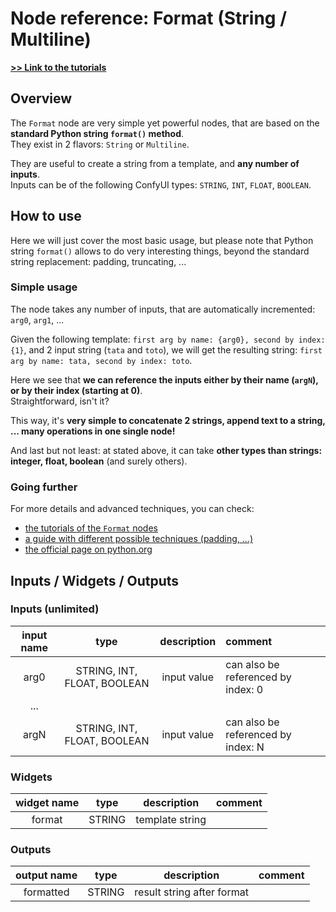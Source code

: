 # Node reference: Format (String / Multiline)

**[>> Link to the tutorials](../tutorials/Format/)**

## Overview

The `Format` node are very simple yet powerful nodes, that are based on the **standard Python string `format()` method**.\
They exist in 2 flavors: `String` or `Multiline`.

They are useful to create a string from a template, and **any number of inputs**.\
Inputs can be of the following ConfyUI types: `STRING`, `INT`, `FLOAT`, `BOOLEAN`.

## How to use

Here we will just cover the most basic usage, but please note that Python string `format()` allows to do very interesting things, beyond the standard string replacement: padding, truncating, ...

### Simple usage

The node takes any number of inputs, that are automatically incremented: `arg0`, `arg1`, ...

Given the following template: `first arg by name: {arg0}, second by index: {1}`, and 2 input string (`tata` and `toto`), we will get the resulting string: `first arg by name: tata, second by index: toto`.

Here we see that **we can reference the inputs either by their name (`argN`), or by their index (starting at 0)**.\
Straightforward, isn't it?

This way, it's **very simple to concatenate 2 strings, append text to a string, ... many operations in one single node!**

And last but not least: at stated above, it can take **other types than strings: integer, float, boolean** (and surely others).

### Going further

For more details and advanced techniques, you can check:

- [the tutorials of the `Format` nodes](../tutorials/Format/)
- [a guide with different possible techniques (padding, ...)](https://pyformat.info/)
- [the official page on python.org](https://docs.python.org/3/tutorial/inputoutput.html#the-string-format-method)

## Inputs / Widgets / Outputs

### Inputs (unlimited)

| input name |            type             | description | comment                            |
| :--------: | :-------------------------: | :---------: | :--------------------------------- |
|    arg0    | STRING, INT, FLOAT, BOOLEAN | input value | can also be referenced by index: 0 |
|    ...     |                             |             |                                    |
|    argN    | STRING, INT, FLOAT, BOOLEAN | input value | can also be referenced by index: N |

### Widgets

| widget name |  type  |   description   | comment |
| :---------: | :----: | :-------------: | :------ |
|   format    | STRING | template string |         |

### Outputs

| output name |  type  |        description         | comment |
| :---------: | :----: | :------------------------: | :------ |
|  formatted  | STRING | result string after format |         |
